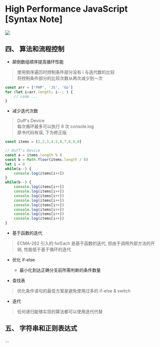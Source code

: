 # High Performance JavaScript [Syntax Note]

![](https://img3.doubanio.com/lpic/s6245861.jpg)

## 四、 算法和流程控制

* 颠倒数组顺序提高循环性能
> 使用倒序遍历时控制条件部分没有 i 与迭代数的比较  
将控制条件部分的比较次数从两次减少到一次  

```javascript
const arr = ['PHP', 'JS', 'Go']
for (let i=arr.length; i--; ) {
    // code ...
}
```

* 减少迭代次数
> Duff's Device  
每次循环最多可以执行 8 次 console.log  
原书代码有误, 下为修正版

```javascript
const items = [1,2,3,4,5,6,7,8,9,0]

// Duff's Device
const a = items.length % 8
const b = Math.floor(items.length / 8)
let i = 0
while(a--) {
    console.log(items[i++])
}
while(b--) {
    console.log(items[i++])
    console.log(items[i++])
    console.log(items[i++])
    console.log(items[i++])
    console.log(items[i++])
    console.log(items[i++])
    console.log(items[i++])
    console.log(items[i++])
}
```

* 基于函数的迭代
> ECMA-262 引入的 forEach 是基于函数的迭代, 但由于调用外部方法的开销, 性能低于基于循环的迭代

* 优化 if-else
    - 最小化到达正确分支前所需判断的条件数量

* 查找表
> 优化条件语句的最佳方案是避免使用过多的 if-else & switch  

* 迭代
> 任何递归能够实现的算法都可以使用迭代代替

## 五、 字符串和正则表达式
...

